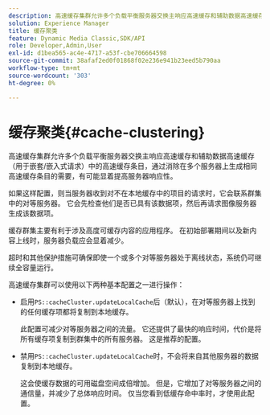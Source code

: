 ```yaml
---
description: 高速缓存集群允许多个负载平衡服务器交换主响应高速缓存和辅助数据高速缓存（用于嵌套/嵌入式请求）中的高速缓存条目，通过消除在多个服务器上生成相同高速缓存条目的需要，有可能显着提高服务器响应性。
solution: Experience Manager
title: 缓存聚类
feature: Dynamic Media Classic,SDK/API
role: Developer,Admin,User
exl-id: d1bea565-ac4e-4717-a53f-cbe706664598
source-git-commit: 38afaf2ed0f01868f02e236e941b23eed5b790aa
workflow-type: tm+mt
source-wordcount: '303'
ht-degree: 0%

---
```


# 缓存聚类{#cache-clustering}

高速缓存集群允许多个负载平衡服务器交换主响应高速缓存和辅助数据高速缓存（用于嵌套/嵌入式请求）中的高速缓存条目，通过消除在多个服务器上生成相同高速缓存条目的需要，有可能显着提高服务器响应性。

如果这样配置，则当服务器收到对不在本地缓存中的项目的请求时，它会联系群集中的对等服务器。 它会先检查他们是否已具有该数据项，然后再请求图像服务器生成该数据项。

缓存群集主要有利于涉及高度可缓存内容的应用程序。 在初始部署期间以及新内容上线时，服务器负载应会显着减少。

超时和其他保护措施可确保即使一个或多个对等服务器处于离线状态，系统仍可继续全容量运行。

高速缓存集群可以使用以下两种基本配置之一进行操作：

* 启用`PS::cacheCluster.updateLocalCache`后（默认），在对等服务器上找到的任何缓存项都将复制到本地缓存。

  此配置可减少对等服务器之间的流量。 它还提供了最快的响应时间，代价是将所有缓存项复制到群集中的所有服务器。 这是推荐的配置。

* 禁用`PS::cacheCluster.updateLocalCache`时，不会将来自其他服务器的数据复制到本地缓存。

  这会使缓存数据的可用磁盘空间成倍增加。 但是，它增加了对等服务器之间的通信量，并减少了总体响应时间。 仅当您看到低缓存命中率时，才使用此配置。
